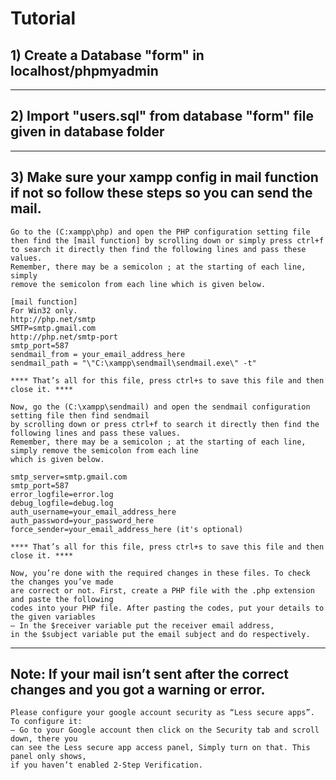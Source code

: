 # Tutorial

## 1) Create a Database "form" in localhost/phpmyadmin

---

## 2) Import "users.sql" from database "form" file given in database folder

---

## 3) Make sure your xampp config in mail function if not so follow these steps so you can send the mail.
	
	Go to the (C:xampp\php) and open the PHP configuration setting file
 	then find the [mail function] by scrolling down or simply press ctrl+f
	to search it directly then find the following lines and pass these values.
	Remember, there may be a semicolon ; at the starting of each line, simply
	remove the semicolon from each line which is given below.

	[mail function]
	For Win32 only.
	http://php.net/smtp
	SMTP=smtp.gmail.com
	http://php.net/smtp-port
	smtp_port=587
	sendmail_from = your_email_address_here
	sendmail_path = "\"C:\xampp\sendmail\sendmail.exe\" -t"

	**** That’s all for this file, press ctrl+s to save this file and then close it. ****

	Now, go the (C:\xampp\sendmail) and open the sendmail configuration setting file then find sendmail
	by scrolling down or press ctrl+f to search it directly then find the following lines and pass these values.
	Remember, there may be a semicolon ; at the starting of each line, simply remove the semicolon from each line
	which is given below.

	smtp_server=smtp.gmail.com
	smtp_port=587
	error_logfile=error.log
	debug_logfile=debug.log
	auth_username=your_email_address_here
	auth_password=your_password_here
	force_sender=your_email_address_here (it's optional)
	
	**** That’s all for this file, press ctrl+s to save this file and then close it. ****

	Now, you’re done with the required changes in these files. To check the changes you’ve made
	are correct or not. First, create a PHP file with the .php extension and paste the following
	codes into your PHP file. After pasting the codes, put your details to the given variables
	– In the $receiver variable put the receiver email address,
	in the $subject variable put the email subject and do respectively.

---

## Note:	If your mail isn’t sent after the correct changes and you got a warning or error.
	Please configure your google account security as “Less secure apps”. To configure it:
	– Go to your Google account then click on the Security tab and scroll down, there you
	can see the Less secure app access panel, Simply turn on that. This panel only shows,
	if you haven’t enabled 2-Step Verification.